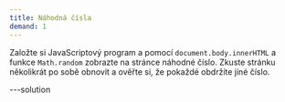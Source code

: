 ```yaml
---
title: Náhodná čísla
demand: 1
---
```


Založte si JavaScriptový program a pomocí `document.body.innerHTML` a funkce `Math.random` zobrazte na stránce náhodné číslo. Zkuste stránku několikrát po sobě obnovit a ověřte si, že pokaždé obdržíte jiné číslo.

---solution
<!--

```js
document.body.innerHTML = Math.random();
```
-->